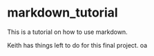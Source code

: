 # markdown_tutorial
This is a tutorial on how to use markdown.

Keith has things left to do for this final project. oa